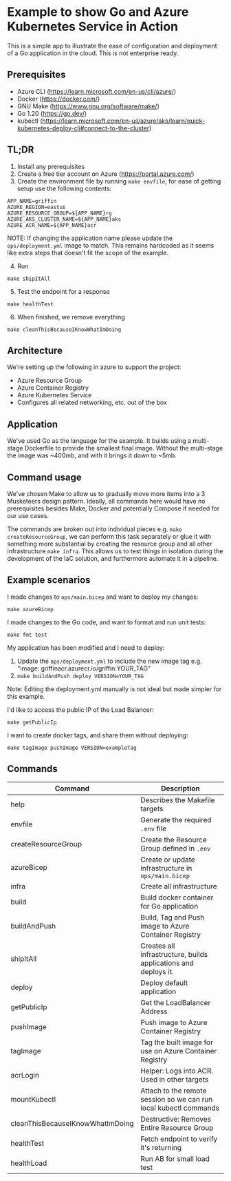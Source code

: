 # Example to show Go and Azure Kubernetes Service in Action

This is a simple app to illustrate the ease of configuration and deployment of
a Go application in the cloud. This is not enterprise ready.

## Prerequisites

- Azure CLI (https://learn.microsoft.com/en-us/cli/azure/)
- Docker (https://docker.com/)
- GNU Make (https://www.gnu.org/software/make/)
- Go 1.20 (https://go.dev/)
- kubectl (https://learn.microsoft.com/en-us/azure/aks/learn/quick-kubernetes-deploy-cli#connect-to-the-cluster)

## TL;DR
1. Install any prerequisites
2. Create a free tier account on Azure (https://portal.azure.com/)
3. Create the environment file by running `make envfile`, for ease of getting setup use the following contents:
```
APP_NAME=griffin
AZURE_REGION=eastus
AZURE_RESOURCE_GROUP=${APP_NAME}rg
AZURE_AKS_CLUSTER_NAME=${APP_NAME}aks
AZURE_ACR_NAME=${APP_NAME}acr
```
NOTE: If changing the application name please update the `ops/deployment.yml` image to match. This remains hardcoded as it seems like extra steps that doesn't fit the scope of the example.

4. Run

  `make shipItAll`

5. Test the endpoint for a response

  `make healthTest`

6. When finished, we remove everything

  `make cleanThisBecauseIKnowWhatImDoing`

## Architecture

We're setting up the following in azure to support the project:
- Azure Resource Group
- Azure Container Registry
- Azure Kubernetes Service
- Configures all related networking, etc. out of the box

## Application

We've used Go as the language for the example. It builds using a multi-stage Dockerfile to provide the smallest final image. Without the multi-stage the image was ~400mb, and with it brings it down to ~5mb.

## Command usage

We've chosen Make to allow us to gradually move more items into a 3 Musketeers design pattern. Ideally, all commands here would have no prerequisites besides Make, Docker and potentially Compose if needed for our use cases.

The commands are broken out into individual pieces e.g. `make createResourceGroup`, we can perform this task separately or glue it with something more substantial by creating the resource group and all other infrastructure `make infra`. This allows us to test things in isolation during the development of the IaC solution, and furthermore automate it in a pipeline.

## Example scenarios

I made changes to `ops/main.bicep` and want to deploy my changes:

`make azureBicep`

I made changes to the Go code, and want to format and run unit tests:

`make fmt test`

My application has been modified and I need to deploy:

1. Update the `ops/deployment.yml` to include the new image tag e.g. "image: griffinacr.azurecr.io/griffin:YOUR_TAG"
2. `make buildAndPush deploy VERSION=YOUR_TAG`

Note: Editing the deployment.yml manually is not ideal but made simpler for this example.

I'd like to access the public IP of the Load Balancer:

`make getPublicIp`

I want to create docker tags, and share them without deploying:

`make tagImage pushImage VERSION=exampleTag`

## Commands

| Command | Description |
| ------------- | ------------- |
| help | Describes the Makefile targets |
| envfile | Generate the required `.env` file |
| createResourceGroup | Create the Resource Group defined in `.env` |
| azureBicep | Create or update infrastructure in `ops/main.bicep` |
| infra | Create all infrastructure |
| build | Build docker container for Go application |
| buildAndPush | Build, Tag and Push image to Azure Container Registry |
| shipItAll | Creates all infrastructure, builds applications and deploys it. |
| deploy | Deploy default application |
| getPublicIp | Get the LoadBalancer Address |
| pushImage | Push image to Azure Container Registry |
| tagImage | Tag the built image for use on Azure Container Registry |
| acrLogin | Helper: Logs into ACR. Used in other targets |
| mountKubectl | Attach to the remote session so we can run local kubectl commands |
| cleanThisBecauseIKnowWhatImDoing | Destructive: Removes Entire Resource Group |
| healthTest | Fetch endpoint to verify it's returning |
| healthLoad | Run AB for small load test |
